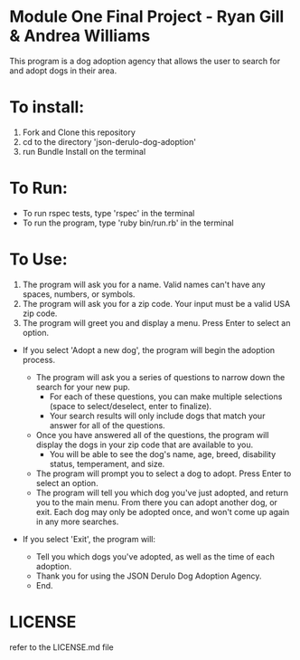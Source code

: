 # Module One Final Project - Ryan Gill & Andrea Williams
  This program is a dog adoption agency that allows the user to search for and adopt dogs in their area.

# To install:
1. Fork and Clone this repository
2. cd to the directory 'json-derulo-dog-adoption'
3. run Bundle Install on the terminal

# To Run:
- To run rspec tests, type 'rspec' in the terminal
- To run the program, type 'ruby bin/run.rb' in the terminal

# To Use:
1. The program will ask you for a name. Valid names can't have any spaces, numbers, or symbols.
2. The program will ask you for a zip code. Your input must be a valid USA zip code.
3. The program will greet you and display a menu. Press Enter to select an option.

  - If you select 'Adopt a new dog', the program will begin the adoption process.
    - The program will ask you a series of questions to narrow down the search for your new pup.
      - For each of these questions, you can make multiple selections (space to select/deselect, enter to finalize).
      - Your search results will only include dogs that match your answer for all of the questions.
    - Once you have answered all of the questions, the program will display the dogs in your zip code that are available to you.
      - You will be able to see the dog's name, age, breed, disability status, temperament, and size.
    - The program will prompt you to select a dog to adopt. Press Enter to select an option.
    - The program will tell you which dog you've just adopted, and return you to the main menu. From there you can adopt another dog, or exit. Each dog may only be adopted once, and won't come up again in any more searches.

  - If you select 'Exit', the program will:
    - Tell you which dogs you've adopted, as well as the time of each adoption.
    - Thank you for using the JSON Derulo Dog Adoption Agency.
    - End.

# LICENSE
  refer to the LICENSE.md file
